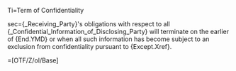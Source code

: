 Ti=Term of Confidentiality

sec={_Receiving_Party}'s obligations with respect to all {_Confidential_Information_of_Disclosing_Party} will terminate on the earlier of {End.YMD} or when all such information has become subject to an exclusion from confidentiality pursuant to {Except.Xref}.

=[OTF/Z/ol/Base]
